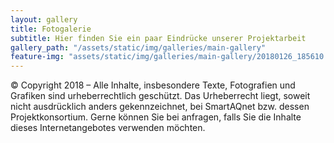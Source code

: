```yaml
---
layout: gallery
title: Fotogalerie
subtitle: Hier finden Sie ein paar Eindrücke unserer Projektarbeit
gallery_path: "/assets/static/img/galleries/main-gallery"
feature-img: "assets/static/img/galleries/main-gallery/20180126_185610.jpg"
---
```


© Copyright 2018 – Alle Inhalte, insbesondere Texte, Fotografien und Grafiken sind urheberrechtlich geschützt.  Das Urheberrecht liegt, soweit nicht ausdrücklich anders gekennzeichnet, bei SmartAQnet bzw. dessen Projektkonsortium. Gerne können Sie bei  anfragen, falls Sie die Inhalte dieses Internetangebotes verwenden möchten.